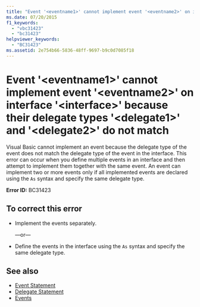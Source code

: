 ```yaml
---
title: "Event '<eventname1>' cannot implement event '<eventname2>' on interface '<interface>' because their delegate types '<delegate1>' and '<delegate2>' do not match"
ms.date: 07/20/2015
f1_keywords: 
  - "vbc31423"
  - "bc31423"
helpviewer_keywords: 
  - "BC31423"
ms.assetid: 2e754b66-5836-48ff-9697-b9c0d7085f18
---
```

# Event '\<eventname1>' cannot implement event '\<eventname2>' on interface '\<interface>' because their delegate types '\<delegate1>' and '\<delegate2>' do not match
Visual Basic cannot implement an event because the delegate type of the event does not match the delegate type of the event in the interface. This error can occur when you define multiple events in an interface and then attempt to implement them together with the same event. An event can implement two or more events only if all implemented events are declared using the `As` syntax and specify the same delegate type.  
  
 **Error ID:** BC31423  
  
## To correct this error  
  
- Implement the events separately.  
  
     —or—  
  
- Define the events in the interface using the `As` syntax and specify the same delegate type.  
  
## See also

- [Event Statement](../statements/event-statement.md)
- [Delegate Statement](../statements/delegate-statement.md)
- [Events](../../programming-guide/language-features/events/index.md)
